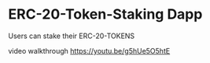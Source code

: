 # ERC-20-Token-Staking Dapp

Users can stake their ERC-20-TOKENS 

video walkthrough https://youtu.be/g5hUe5O5htE
